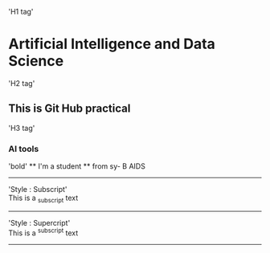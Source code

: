 
'H1 tag'
# Artificial Intelligence and Data Science
'H2 tag'
## This is Git Hub practical
'H3 tag'
### AI tools

 'bold'
** I'm a student
  ** from sy- B AIDS
<hr>    

'Style : Subscript'</br>
This is a <sub>subscript</sub> text<hr>

'Style : Supercript'</br>
This is a <sup>subscript</sup> text<hr>

